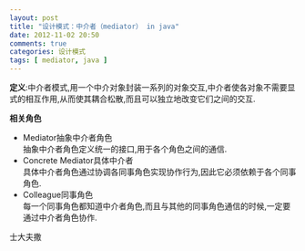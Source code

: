 ```yaml
---
layout: post
title: "设计模式：中介者（mediator） in java"
date: 2012-11-02 20:50
comments: true
categories: 设计模式
tags: [ mediator, java ]
---
```

**定义**:中介者模式,用一个中介对象封装一系列的对象交互,中介者使各对象不需要显式的相互作用,从而使其耦合松散,而且可以独立地改变它们之间的交互.     

**相关角色**

- Mediator抽象中介者角色   
抽象中介者角色定义统一的接口,用于各个角色之间的通信.
- Concrete Mediator具体中介者   
具体中介者角色通过协调各同事角色实现协作行为,因此它必须依赖于各个同事角色.
- Colleague同事角色    
每一个同事角色都知道中介者角色,而且与其他的同事角色通信的时候,一定要通过中介者角色协作.   

士大夫撒
